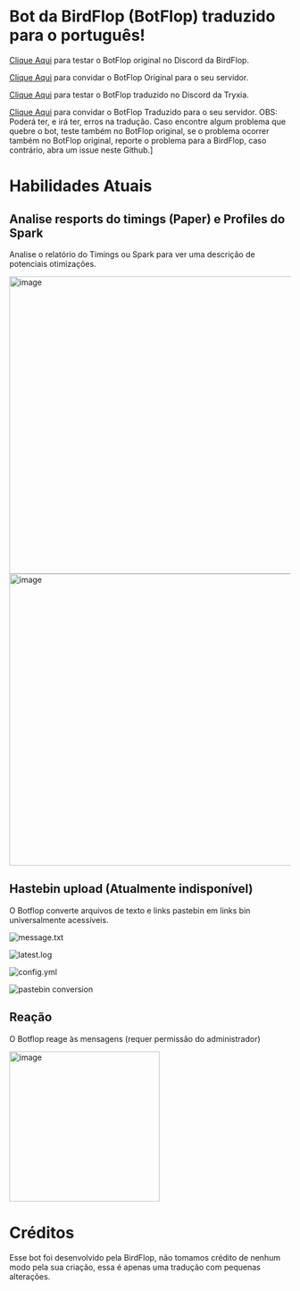 # Bot da BirdFlop (BotFlop) traduzido para o português!
[Clique Aqui](https://discord.gg/zsz3PzT) para testar o BotFlop original no Discord da BirdFlop.

[Clique Aqui](https://discord.com/api/oauth2/authorize?client_id=787929894616825867&permissions=0&scope=bot) para convidar o BotFlop Original para o seu servidor.

[Clique Aqui](https://dc.tryxia.com) para testar o BotFlop traduzido no Discord da Tryxia.

[Clique Aqui](https://discord.com/oauth2/authorize?client_id=1227449592409227274&permissions=0&scope=bot) para convidar o BotFlop Traduzido para o seu servidor.
OBS: Poderá ter, e irá ter, erros na tradução. Caso encontre algum problema que quebre o bot, teste também no BotFlop original, se o problema ocorrer também no BotFlop original, reporte o problema para a BirdFlop, caso contrário, abra um issue neste Github.]

# Habilidades Atuais
## Analise resports do timings (Paper) e Profiles do Spark
Analise o relatório do Timings ou Spark para ver uma descrição de potenciais otimizações.

<img width="533" alt="image" src="https://user-images.githubusercontent.com/43528123/215833902-2ba4edcf-014b-41ea-8db5-e55e4218160a.png">

<img width="523" alt="image" src="https://user-images.githubusercontent.com/43528123/215834126-f26546f8-a3c2-4a11-982e-bd20d9aca9ef.png">

## Hastebin upload (Atualmente indisponível)
O Botflop converte arquivos de texto e links pastebin em links bin universalmente acessíveis.

![message.txt](https://i.imgur.com/Q6WIAxp.png)

![latest.log](https://i.imgur.com/Iqao6Yp.png)

![config.yml](https://i.imgur.com/bl9YqK9.png)

![pastebin conversion](https://user-images.githubusercontent.com/43528123/148110058-d25cd65e-bc38-404a-a42e-278a74249474.png)

## Reação
O Botflop reage às mensagens (requer permissão do administrador)

<img width="269" alt="image" src="https://user-images.githubusercontent.com/43528123/215834368-631d9a04-24fc-4026-a6ae-04bfc87be142.png">

# Créditos
Esse bot foi desenvolvido pela BirdFlop, não tomamos crédito de nenhum modo pela sua criação, essa é apenas uma tradução com pequenas alterações.
